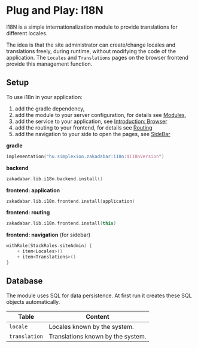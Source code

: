 # Plug and Play: I18N

I18N is a simple internationalization module to provide translations for different locales.

<div data-zk-enrich="Note" data-zk-flavour="Info" data-zk-title="Changing Locales and Translations">

The idea is that the site administrator can create/change locales and translations freely, during runtime, without
modifying the code of the application. The `Locales` and `Translations` pages on the browser frontend provide this
management function.
</div>

## Setup

To use i18n in your application:

1. add the gradle dependency,
1. add the module to your server configuration, for details see [Modules](../../backend/Modules.md),
1. add the service to your application, see [Introduction: Browser](../../browser/Introduction.md)   
1. add the routing to your frontend, for details see [Routing](../../browser/structure/Routing.md)
1. add the navigation to your side to open the pages, see [SideBar](../../browser/builtin/SideBar.md)

**gradle**

```kotlin
implementation("hu.simplexion.zakadabar:i18n:$i18nVersion")
```

**backend**

```kotlin
zakadabar.lib.i18n.backend.install()
```

**frontend: application**

```kotlin
zakadabar.lib.i18n.frontend.install(application)
```

**frontend: routing**

```kotlin
zakadabar.lib.i18n.frontend.install(this)
```

**frontend: navigation** (for sidebar)

```kotlin
withRole(StackRoles.siteAdmin) {
    + item<Locales>()
    + item<Translations>()
}
```

## Database

The module uses SQL for data persistence. At first run it creates these SQL
objects automatically.

| Table | Content |
| --- | --- |
| `locale` | Locales known by the system. |
| `translation` | Translations known by the system. |